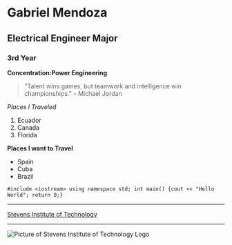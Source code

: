 # Gabriel Mendoza 
## Electrical Engineer Major  
### 3rd Year 
**Concentration:Power Engineering**


> "Talent wins games, but teamwork and intelligence win championships." – Michael Jordan

*Places I Traveled*
1. Ecuador
2. Canada
3. Florida
   
**Places I want to Travel**

- Spain
- Cuba
- Brazil 

` #include <iostream>
using namespace std;
int main()
{cout << "Hello World";
return 0;} `

---

[Stevens Institute of Technology](https://www.stevens.edu/)

---
![Picture of Stevens Institute of Technology Logo](https://s3.ap-south-1.amazonaws.com/leverageedu/school-logo/us/2020-01-31_31_Stevens-Apparel-Color-R.png)
